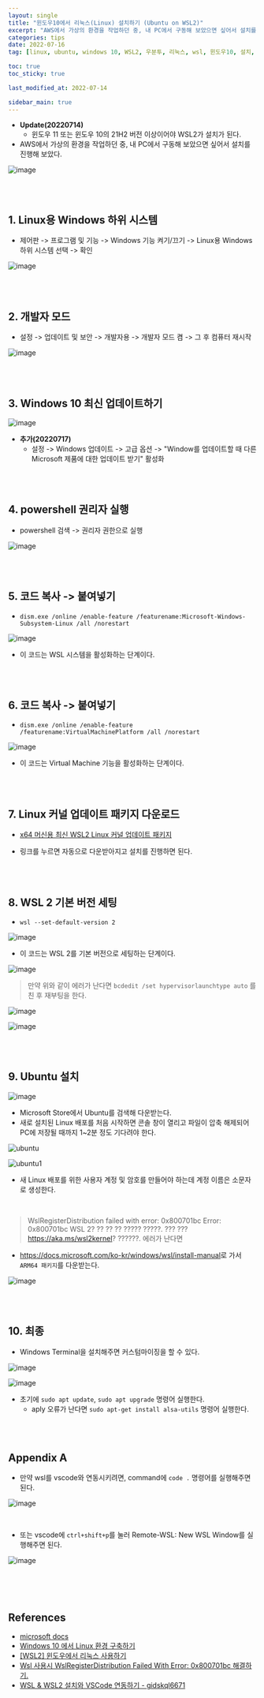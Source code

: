 ```yaml
---
layout: single
title: "윈도우10에서 리눅스(Linux) 설치하기 (Ubuntu on WSL2)"
excerpt: "AWS에서 가상의 환경을 작업하던 중, 내 PC에서 구동해 보았으면 싶어서 설치를 진행해 보았습니다. 윈도우10 환경에서 wsl2를 설치해봅니다."
categories: tips
date: 2022-07-16
tag: [linux, ubuntu, windows 10, WSL2, 우분투, 리눅스, wsl, 윈도우10, 설치, 오류, 사용법, 정리, 윈도우, 도커, docker]

toc: true
toc_sticky: true

last_modified_at: 2022-07-14

sidebar_main: true
---
```


- **Update(20220714)**
  - 윈도우 11 또는 윈도우 10의 21H2 버전 이상이어야 WSL2가 설치가 된다.
- AWS에서 가상의 환경을 작업하던 중, 내 PC에서 구동해 보았으면 싶어서 설치를 진행해 보았다.

![image](https://user-images.githubusercontent.com/78655692/143879564-f6e63337-035a-48a0-aba0-b0c658b3b4de.png)

<br>
<br>

## 1. Linux용 Windows 하위 시스템

- 제어판 -> 프로그램 및 기능 -> Windows 기능 켜기/끄기 -> Linux용 Windows 하위 시스템 선택 -> 확인

![image](https://user-images.githubusercontent.com/78655692/143834886-4aa01b2c-ee7b-459a-98ee-e854b613f165.png)

<br>
<br>

## 2. 개발자 모드

- 설정 -> 업데이트 및 보안 -> 개발자용 -> 개발자 모드 켬 -> 그 후 컴퓨터 재시작

![image](https://user-images.githubusercontent.com/78655692/143835224-183bdc3c-752b-4ecd-8637-a26c01781216.png)

<br>
<br>

## 3. Windows 10 최신 업데이트하기

![image](https://user-images.githubusercontent.com/78655692/143835974-0f398f40-6f89-4138-9a44-5a8e7e6aeb3e.png)

- **추가(20220717)**
  - 설정 -> Windows 업데이트 -> 고급 옵션 -> "Window를 업데이트할 때 다른 Microsoft 제품에 대한 업데이트 받기" 활성화

<br>
<br>

## 4. powershell 권리자 실행

- powershell 검색 -> 권리자 권한으로 실행

![image](https://user-images.githubusercontent.com/78655692/143835471-233faab1-2dfd-4ac8-bef7-a65db6ebb1df.png)

<br>
<br>

## 5. 코드 복사 -> 붙여넣기

- `dism.exe /online /enable-feature /featurename:Microsoft-Windows-Subsystem-Linux /all /norestart`

![image](https://user-images.githubusercontent.com/78655692/143835757-843a4d19-048b-428e-be6f-1fedad631cfd.png)

- 이 코드는 WSL 시스템을 활성화하는 단계이다.

<br>
<br>

## 6. 코드 복사 -> 붙여넣기

- `dism.exe /online /enable-feature /featurename:VirtualMachinePlatform /all /norestart`

![image](https://user-images.githubusercontent.com/78655692/143836164-91bd1c3f-db2f-42f9-b9d9-41ba588ed8af.png)

- 이 코드는  Virtual Machine 기능을 활성화하는 단계이다.

<br>
<br>

## 7. Linux 커널 업데이트 패키지 다운로드

- [x64 머신용 최신 WSL2 Linux 커널 업데이트 패키지](https://wslstorestorage.blob.core.windows.net/wslblob/wsl_update_x64.msi)

- 링크를 누르면 자동으로 다운받아지고 설치를 진행하면 된다.

<br>
<br>

## 8. WSL 2 기본 버전 세팅

- `wsl --set-default-version 2`

![image](https://user-images.githubusercontent.com/78655692/143836849-45502496-adf6-4789-a5f2-7fb80dedcb9f.png)

- 이 코드는 WSL 2를 기본 버전으로 세팅하는 단계이다.

![image](https://user-images.githubusercontent.com/78655692/147727659-42d6b5a5-2fc3-44dc-b456-3af71d4f9161.png)

> 만약 위와 같이 에러가 난다면 `bcdedit /set hypervisorlaunchtype auto` 를 친 후 재부팅을 한다.

![image](https://user-images.githubusercontent.com/78655692/147727746-76747974-c31b-4dba-a51d-c9b7c72c016a.png)

![image](https://user-images.githubusercontent.com/78655692/147727905-7ade9059-f871-4c55-b28a-91e936c905ae.png)

<br>
<br>

## 9. Ubuntu 설치

![image](https://user-images.githubusercontent.com/78655692/143836968-6fc9b49c-c69d-450a-8c41-c147c07ad03e.png)

- Microsoft Store에서 Ubuntu를 검색해 다운받는다.
- 새로 설치된 Linux 배포를 처음 시작하면 콘솔 창이 열리고 파일이 압축 해제되어 PC에 저장될 때까지 1~2분 정도 기다려야 한다.

![ubuntu](https://user-images.githubusercontent.com/78655692/143837239-a2336772-fe3d-452f-bb12-57e872cab988.png)

![ubuntu1](https://user-images.githubusercontent.com/78655692/143837290-e5babcfa-6340-491c-88bb-1f46ffeb4fe1.png)

- 새 Linux 배포를 위한 사용자 계정 및 암호를 만들어야 하는데 계정 이름은 소문자로 생성한다.

<br>

> WslRegisterDistribution failed with error: 0x800701bc
> Error: 0x800701bc WSL 2? ?? ?? ?? ????? ?????. ??? ??? https://aka.ms/wsl2kernel? ??????.  에러가 난다면

- <https://docs.microsoft.com/ko-kr/windows/wsl/install-manual>로 가서 `ARM64 패키지`를 다운받는다.

![image](https://user-images.githubusercontent.com/78655692/147728452-718f41fe-0254-4b88-b86a-ccc4b411f4eb.png)

<br>
<br>

## 10. 최종

- Windows Terminal을 설치해주면 커스텀마이징을 할 수 있다.

![image](https://user-images.githubusercontent.com/78655692/143837531-40e5d018-ccf8-4fa4-b63f-beda5eb4e800.png)

![image](https://user-images.githubusercontent.com/78655692/143837437-b1ceb809-ce61-4d64-9379-b4cd4749759b.png)

- 초기에 `sudo apt update`, `sudo apt upgrade` 명령어 실행한다.
  - aply 오류가 난다면 `sudo apt-get install alsa-utils` 명령어 실행한다.

<br>
<br>

## Appendix A

- 만약 wsl를 vscode와 연동시키려면, command에 `code .` 명령어를 실행해주면 된다.

![image](https://user-images.githubusercontent.com/78655692/178905640-e0217aaa-f25f-4161-9822-b8df67707fd8.png)

<br>

- 또는 vscode에 `ctrl+shift+p`를 눌러 Remote-WSL: New WSL Window를 실행해주면 된다.

![image](https://user-images.githubusercontent.com/78655692/178905818-d0463e55-4bf6-4305-8a95-17a6eb52add9.png)

<br>
<br>
<br>

## References

- [microsoft docs](https://docs.microsoft.com/ko-kr/windows/wsl/install-manual)
- [Windows 10 에서 Linux 환경 구축하기](https://knackin.tistory.com/1)
- [[WSL2] 윈도우에서 리눅스 사용하기](https://blog.naver.com/PostView.naver?blogId=skyshin0304&logNo=222079393598&redirect=Dlog&widgetTypeCall=true&directAccess=false)
- [Wsl 사용시 WslRegisterDistribution Failed With Error: 0x800701bc 해결하기.](https://blog.dalso.org/article/wslregisterdistribution-failed-with-error)
- [WSL & WSL2 설치와 VSCode 연동하기 - gidskql6671](https://velog.io/@gidskql6671/WSL-WSL2-%EC%84%A4%EC%B9%98-VSCode-%EC%97%B0%EB%8F%99)









